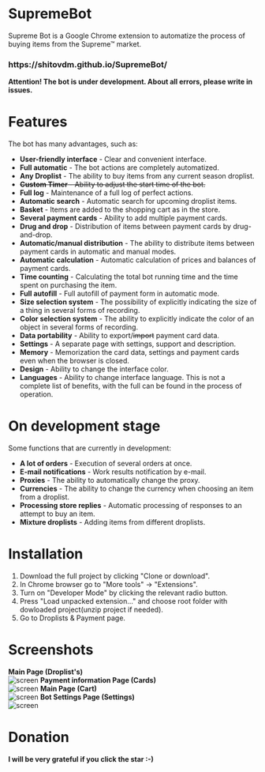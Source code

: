 # SupremeBot
Supreme Bot is a Google Chrome extension to automatize the process of buying items from the Supreme™ market.

<h3>https://shitovdm.github.io/SupremeBot/</h3>

**Attention! The bot is under development. About all errors, please write in issues.**

# Features  
The bot has many advantages, such as:
- **User-friendly interface** - Clear and convenient interface.
- **Full automatic** - The bot actions are completely automatized.
- **Any Droplist** - The ability to buy items from any current season droplist.  
- ~~**Custom Timer** - Ability to adjust the start time of the bot.~~  
- **Full log** - Maintenance of a full log of perfect actions.
- **Automatic search** - Automatic search for upcoming droplist items.
- **Basket** - Items are added to the shopping cart as in the store.
- **Several payment cards** - Ability to add multiple payment cards.
- **Drug and drop** - Distribution of items between payment cards by drug-and-drop.
- **Automatic/manual distribution** - The ability to distribute items between payment cards in automatic and manual modes.
- **Automatic calculation** - Automatic calculation of prices and balances of payment cards.
- **Time counting** - Calculating the total bot running time and the time spent on purchasing the item.
- **Full autofill** - Full autofill of payment form in automatic mode.
- **Size selection system** - The possibility of explicitly indicating the size of a thing in several forms of recording.
- **Color selection system** - The ability to explicitly indicate the color of an object in several forms of recording.
- **Data portability** - Ability to export/~~import~~ payment card data. 
- **Settings** - A separate page with settings, support and description.
- **Memory** - Memorization the card data, settings and payment cards even when the browser is closed.
- **Design** - Ability to change the interface color.
- **Languages** - Ability to change interface language.
This is not a complete list of benefits, with the full can be found in the process of operation.

# On development stage
Some functions that are currently in development:
- **A lot of orders** - Execution of several orders at once.
- **E-mail notifications** - Work results notification by e-mail.
- **Proxies** - The ability to automatically change the proxy.
- **Currencies** - The ability to change the currency when choosing an item from a droplist.
- **Processing store replies** - Automatic processing of responses to an attempt to buy an item.
- **Mixture droplists** - Adding items from different droplists.

# Installation  
1. Download the full project by clicking "Clone or download".
2. In Chrome browser go to "More tools" -> "Extensions".
3. Turn on "Developer Mode" by clicking the relevant radio button.
4. Press "Load unpacked extension..." and choose root folder with dowloaded project(unzip project if needed).
5. Go to Droplists & Payment page.


# Screenshots
**Main Page (Droplist's)**  
![screen](https://raw.githubusercontent.com/Shitovdm/SupremeBot/master/img/screenshots/screenshot-1.png) 
**Payment information Page (Cards)**  
![screen](https://raw.githubusercontent.com/Shitovdm/SupremeBot/master/img/screenshots/screenshot-2.png)
**Main Page (Cart)**    
![screen](https://raw.githubusercontent.com/Shitovdm/SupremeBot/master/img/screenshots/screenshot-3.png) 
**Bot Settings Page (Settings)**    
![screen](https://raw.githubusercontent.com/Shitovdm/SupremeBot/master/img/screenshots/screenshot-4.png)

# Donation

**I will be very grateful if you сlick the star :-)**  
